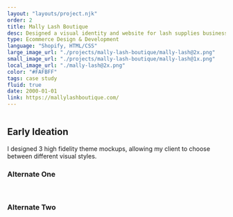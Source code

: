 ```yaml
---
layout: "layouts/project.njk"
order: 2
title: Mally Lash Boutique
desc: Designed a visual identity and website for lash supplies business from scratch. I developed an e-commerce site with a custom Shopify theme, enabling my client to reach a wider audience while maintaining a professional, high-quality feel.
type: Ecommerce Design & Development
language: "Shopify, HTML/CSS"
large_image_url: "./projects/mally-lash-boutique/mally-lash@2x.png"
small_image_url: "./projects/mally-lash-boutique/mally-lash@1x.png"
local_image_url: "./mally-lash@2x.png"
color: "#FAFBFF"
tags: case study
fluid: true
date: 2000-01-01
link: https://mallylashboutique.com/
---
```


<div class="row">
    <div class="col-sm-6">
        <img src="./o1 - 1: Navigation, Hero, Shop by Category.png" alt="">
    </div>
    <div class="col-sm-6">
        <img src="./o1 - 2: Book a Training, About.png" alt="">
    </div>
    <div class="col-sm-6">
        <img src="./o1 - 3: Instagram, Newsletter, Footer.png" alt="">
    </div>
</div>

## Early Ideation
I designed 3 high fidelity theme mockups, allowing my client to choose between different visual styles. 

### Alternate One
<div class="row">
    <div class="col-sm-6">
        <img src="./o2 - 1: Navigation, Hero, Shop by Category.png" alt="">
    </div>
    <div class="col-sm-6">
        <img src="./o2 - 2: Book a Training.png" alt="">
        <img src="./o2 - 3: About Us, Instagram.png" alt="">
    </div>
</div>

### Alternate Two
<div class="row"> 
    <div class="col-sm-6">
        <img src="./o3 - 1: Navigation, Hero, Shop by Category.png" alt="">
        <img src="./o3 - 2: Book a Training, About.png" alt="">
    </div>
    <div class="col-sm-6">
        <img src="./o3 - 3: Newsletter, Instagram, Footer.png" alt="">
    </div>
</div>
